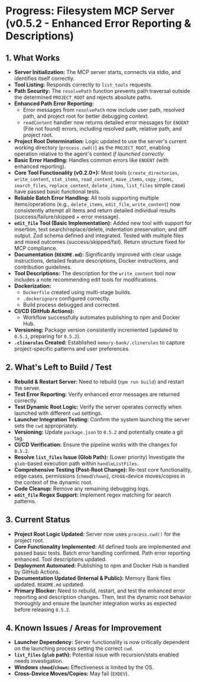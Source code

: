 <!-- Version: 1.3 | Last Updated: 2025-05-04 | Updated By: Cline -->
# Progress: Filesystem MCP Server (v0.5.2 - Enhanced Error Reporting & Descriptions)

## 1. What Works

- **Server Initialization:** The MCP server starts, connects via stdio, and identifies itself correctly.
- **Tool Listing:** Responds correctly to `list_tools` requests.
- **Path Security:** The `resolvePath` function prevents path traversal outside the determined `PROJECT_ROOT` and rejects absolute paths.
- **Enhanced Path Error Reporting:**
    - Error messages from `resolvePath` now include user path, resolved path, and project root for better debugging context.
    - `readContent` handler now returns detailed error messages for `ENOENT` (File not found) errors, including resolved path, relative path, and project root.
- **Project Root Determination:** Logic updated to use the server's current working directory (`process.cwd()`) as the `PROJECT_ROOT`, enabling operation relative to the agent's context _if launched correctly_.
- **Basic Error Handling:** Handles common errors like `ENOENT` (with enhanced reporting).
- **Core Tool Functionality (v0.2.0+):** Most tools (`create_directories`, `write_content`, `stat_items`, `read_content`, `move_items`, `copy_items`, `search_files`, `replace_content`, `delete_items`, `list_files` simple case) have passed basic functional tests.
- **Reliable Batch Error Handling:** All tools supporting multiple items/operations (e.g., `delete_items`, `edit_file`, `write_content`) now consistently attempt all items and return detailed individual results (success/failure/skipped + error message).
- **`edit_file` Tool (Basic Implementation):** Added new tool with support for insertion, text search/replace/delete, indentation preservation, and diff output. Zod schema defined and integrated. Tested with multiple files and mixed outcomes (success/skipped/fail). Return structure fixed for MCP compliance.
- **Documentation (`README.md`):** Significantly improved with clear usage instructions, detailed feature descriptions, Docker instructions, and contribution guidelines.
- **Tool Descriptions:** The description for the `write_content` tool now includes a note recommending edit tools for modifications.
- **Dockerization:**
  - `Dockerfile` created using multi-stage builds.
  - `.dockerignore` configured correctly.
  - Build process debugged and corrected.
- **CI/CD (GitHub Actions):**
  - Workflow successfully automates publishing to npm and Docker Hub.
- **Versioning:** Package version consistently incremented (updated to `0.5.1`, preparing for `0.5.2`).
- **`.clinerules` Created:** Established `memory-bank/.clinerules` to capture project-specific patterns and user preferences.

## 2. What's Left to Build / Test

- **Rebuild & Restart Server:** Need to rebuild (`npm run build`) and restart the server.
- **Test Error Reporting:** Verify enhanced error messages are returned correctly.
- **Test Dynamic Root Logic:** Verify the server operates correctly when launched with different `cwd` settings.
- **Launcher Integration Testing:** Confirm the system launching the server sets the `cwd` appropriately.
- **Versioning:** Update `package.json` to `0.5.2` and potentially create a git tag.
- **CI/CD Verification:** Ensure the pipeline works with the changes for `0.5.2`.
- **Resolve `list_files` Issue (Glob Path):** (Lower priority) Investigate the `glob`-based execution path within `handleListFiles`.
- **Comprehensive Testing (Post-Root Change):** Re-test core functionality, edge cases, permissions (`chmod`/`chown`), cross-device moves/copies in the context of the dynamic root.
- **Code Cleanup:** Remove any remaining debugging logs.
- **`edit_file` Regex Support:** Implement regex matching for search patterns.

## 3. Current Status

- **Project Root Logic Updated:** Server now uses `process.cwd()` for the project root.
- **Core Functionality Implemented:** All defined tools are implemented and passed basic tests. Batch error handling confirmed. Path error reporting enhanced. Tool descriptions updated.
- **Deployment Automated:** Publishing to npm and Docker Hub is handled by GitHub Actions.
- **Documentation Updated (Internal & Public):** Memory Bank files updated. `README.md` updated.
- **Primary Blocker:** Need to rebuild, restart, and test the enhanced error reporting and description changes. Then, test the dynamic root behavior thoroughly and ensure the launcher integration works as expected before releasing `0.5.2`.

## 4. Known Issues / Areas for Improvement

- **Launcher Dependency:** Server functionality is now critically dependent on the launching process setting the correct `cwd`.
- **`list_files` (`glob` path):** Potential issue with recursion/stats enabled needs investigation.
- **Windows `chmod`/`chown`:** Effectiveness is limited by the OS.
- **Cross-Device Moves/Copies:** May fail (`EXDEV`).
